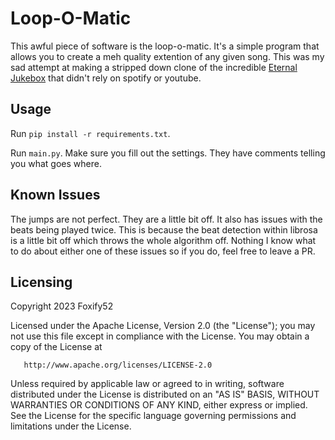 # Loop-O-Matic
This awful piece of software is the loop-o-matic. It's a simple program that allows you to create a meh quality extention of any given song. This was my sad attempt at making a stripped down clone of the incredible [Eternal Jukebox](https://jukebox.davi.gq/jukebox_index.html) that didn't rely on spotify or youtube.

## Usage
Run `pip install -r requirements.txt`.

Run `main.py`. Make sure you fill out the settings. They have comments telling you what goes where.

## Known Issues
The jumps are not perfect. They are a little bit off.
It also has issues with the beats being played twice. This is because the beat detection within librosa is a little bit off which throws the whole algorithm off.
Nothing I know what to do about either one of these issues so if you do, feel free to leave a PR.

## Licensing
   Copyright 2023 Foxify52

   Licensed under the Apache License, Version 2.0 (the "License");
   you may not use this file except in compliance with the License.
   You may obtain a copy of the License at

       http://www.apache.org/licenses/LICENSE-2.0

   Unless required by applicable law or agreed to in writing, software
   distributed under the License is distributed on an "AS IS" BASIS,
   WITHOUT WARRANTIES OR CONDITIONS OF ANY KIND, either express or implied.
   See the License for the specific language governing permissions and
   limitations under the License.